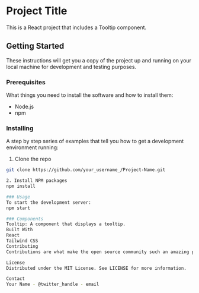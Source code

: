 # Project Title

This is a React project that includes a Tooltip component.

## Getting Started

These instructions will get you a copy of the project up and running on your local machine for development and testing purposes.

### Prerequisites

What things you need to install the software and how to install them:

- Node.js
- npm

### Installing

A step by step series of examples that tell you how to get a development environment running:

1. Clone the repo
  ```sh
  git clone https://github.com/your_username_/Project-Name.git

2. Install NPM packages
  npm install  

### Usage
To start the development server:
  npm start

### Components
Tooltip: A component that displays a tooltip.
Built With
React
Tailwind CSS
Contributing
Contributions are what make the open source community such an amazing place to learn, inspire, and create. Any contributions you make are greatly appreciated.

License
Distributed under the MIT License. See LICENSE for more information.

Contact
Your Name - @twitter_handle - email
